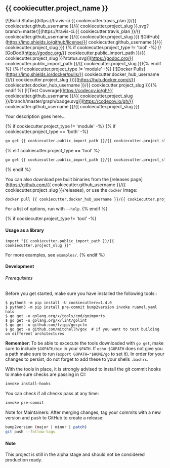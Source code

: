 ## {{ cookiecutter.project_name }}

[![Build Status](https://travis-ci.{{ cookiecutter.travis_plan }}/{{ cookiecutter.github_username }}/{{ cookiecutter.project_slug }}.svg?branch=master)](https://travis-ci.{{ cookiecutter.travis_plan }}/{{ cookiecutter.github_username }}/{{ cookiecutter.project_slug }})
![GitHub](https://img.shields.io/github/license/{{ cookiecutter.github_username }}/{{ cookiecutter.project_slug }})
{% if cookiecutter.project_type != 'tool' -%}
[![GoDoc](https://godoc.org/{{ cookiecutter.public_import_path }}/{{ cookiecutter.project_slug }}?status.svg)](https://godoc.org/{{ cookiecutter.public_import_path }}/{{ cookiecutter.project_slug }}){% endif %}
{% if cookiecutter.project_type != 'module' -%}
[![Docker Pulls](https://img.shields.io/docker/pulls/{{ cookiecutter.docker_hub_username }}/{{ cookiecutter.project_slug }})](https://hub.docker.com/r/{{ cookiecutter.docker_hub_username }}/{{ cookiecutter.project_slug }}){% endif %}
[![Test Coverage](https://codecov.io/gh/{{ cookiecutter.github_username }}/{{ cookiecutter.project_slug }}/branch/master/graph/badge.svg)](https://codecov.io/gh/{{ cookiecutter.github_username }}/{{ cookiecutter.project_slug }})

Your description goes here...

{% if cookiecutter.project_type != 'module' -%}
{% if cookiecutter.project_type == 'both' -%}
```bash
go get {{ cookiecutter.public_import_path }}/{{ cookiecutter.project_slug }}/cmd/{{ cookiecutter.project_slug }}
```
{% elif cookiecutter.project_type == 'tool' %}
```bash
go get {{ cookiecutter.public_import_path }}/{{ cookiecutter.project_slug }}
```
{% endif %}

You can also download pre built binaries from the [releases page](https://github.com/{{ cookiecutter.github_username }}/{{ cookiecutter.project_slug }}/releases), or use the `docker` image:

```bash
docker pull {{ cookiecutter.docker_hub_username }}/{{ cookiecutter.project_slug }}
```

For a list of options, run with `--help`.
{% endif %}

{% if cookiecutter.project_type != 'tool' -%}
#### Usage as a library

```golang
import "{{ cookiecutter.public_import_path }}/{{ cookiecutter.project_slug }}"
```

For more examples, see `examples/`.
{% endif %}

#### Development

######  Prerequisites

Before you get started, make sure you have installed the following tools::

    $ python3 -m pip install -U cookiecutter>=1.4.0
    $ python3 -m pip install pre-commit bump2version invoke ruamel.yaml halo
    $ go get -u golang.org/x/tools/cmd/goimports
    $ go get -u golang.org/x/lint/golint
    $ go get -u github.com/fzipp/gocyclo
    $ go get -u github.com/mitchellh/gox  # if you want to test building on different architectures

**Remember**: To be able to excecute the tools downloaded with `go get`, 
make sure to include `$GOPATH/bin` in your `$PATH`.
If `echo $GOPATH` does not give you a path make sure to run
(`export GOPATH="$HOME/go` to set it). In order for your changes to persist, 
do not forget to add these to your shells `.bashrc`.

With the tools in place, it is strongly advised to install the git commit hooks to make sure checks are passing in CI:
```bash
invoke install-hooks
```

You can check if all checks pass at any time:
```bash
invoke pre-commit
```

Note for Maintainers: After merging changes, tag your commits with a new version and push to GitHub to create a release:
```bash
bump2version (major | minor | patch)
git push --follow-tags
```

#### Note

This project is still in the alpha stage and should not be considered production ready.
